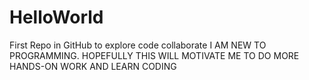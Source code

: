 # HelloWorld
First Repo in GitHub to explore code collaborate
I AM NEW TO PROGRAMMING. HOPEFULLY THIS WILL MOTIVATE ME TO DO MORE HANDS-ON WORK AND LEARN CODING
